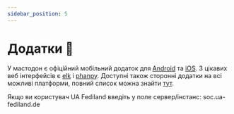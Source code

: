 ```yaml
---
sidebar_position: 5
---
```


# Додатки 📱

У мастодон є офіційний мобільний додаток для [Android](https://play.google.com/store/apps/details?id=org.joinmastodon.android) та [iOS](https://apps.apple.com/us/app/mastodon-for-iphone/id1571998974). З цікавих веб інтерфейсів є [elk](https://elk.ua-fediland.de/) і [phanpy](https://phanpy.fediland.in.ua). Доступні також сторонні додатки на всі можливі платформи, повний список можна знайти [тут](https://joinmastodon.org/apps).

Якщо ви користувач UA Fediland введіть у поле сервер/інстанс: soc.ua-fediland.de
